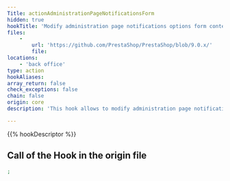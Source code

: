 ```yaml
---
Title: actionAdministrationPageNotificationsForm
hidden: true
hookTitle: 'Modify administration page notifications options form content'
files:
    -
        url: 'https://github.com/PrestaShop/PrestaShop/blob/9.0.x/'
        file: 
locations:
    - 'back office'
type: action
hookAliases: 
array_return: false
check_exceptions: false
chain: false
origin: core
description: 'This hook allows to modify administration page notifications options form FormBuilder'

---
```


{{% hookDescriptor %}}

## Call of the Hook in the origin file

```php
;
```
